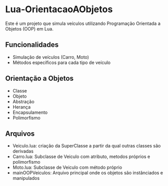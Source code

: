 # Lua-OrientacaoAObjetos
Este é um projeto que simula veículos utilizando Programação Orientada a Objetos (OOP) em Lua.

## Funcionalidades

- Simulação de veículos (Carro, Moto)
- Métodos específicos para cada tipo de veículo

## Orientação a Objetos

- Classe
- Objeto
- Abstração
- Herança
- Encapsulamento
- Polimorfismo 

## Arquivos

- Veiculo.lua: criação da SuperClasse a partir da qual outras classes são derivadas
- Carro.lua: Subclasse de Veiculo com atributo, metodos próprios e polimorfismo
- Moto.lua: Subclasse de Veiculo com método próprio
- mainOOPVeiculos: Arquivo principal onde os objetos são instânciados e manipulados
